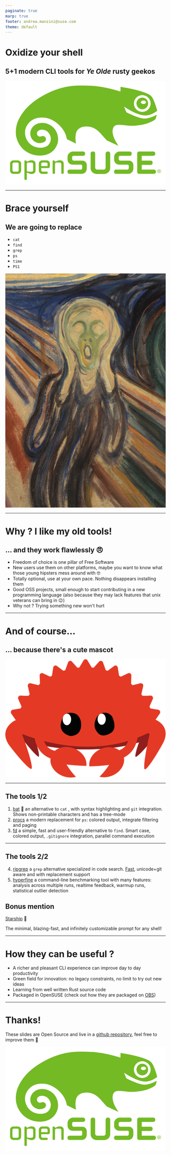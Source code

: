 ```yaml
---
paginate: true
marp: true
footer: andrea.manzini@suse.com
theme: default
---
```

# Oxidize your shell

## 5+1 modern CLI tools for *Ye Olde* rusty geekos

![bg left fit](img/opensuse-logo-color.svg)

---
# Brace yourself

## We are going to replace 
- `cat`
- `find`
- `grep`
- `ps`
- `time`
- `PS1`

![bg right fit](img/screaming_cropped-scaled.jpg)

---
# Why ? I like my old tools!

## ... and they work flawlessly 😠

- Freedom of choice is one pillar of Free Software
- New users use them on other platforms, maybe you want to know what those young hipsters mess around with 🤓
- Totally optional, use at your own pace. Nothing disappears installing them
- Good OSS projects, small enough to start contributing in a new programming language (also because they may lack features that unix veterans can bring in 😉) 
- Why not ? Trying something new won't hurt


---
# And of course...

##  ... because there's a cute mascot 

![bg right fit](img/cuddlyferris.svg)

---
## The tools 1/2

1. [bat](https://github.com/sharkdp/bat) 🦇 
an alternative to `cat` , with syntax highlighting and `git` integration. Shows non-printable characters and has a tree-mode
2. [procs](https://github.com/dalance/procs)
a modern replacement for `ps`: colored output, integrate filtering and paging
3. [fd](https://github.com/sharkdp/fd) a simple, fast and user-friendly alternative to `find`. Smart case, colored output, `.gitignore` integration, parallel command execution

---
## The tools 2/2

4. [ripgrep](https://github.com/BurntSushi/ripgrep) a `grep` alternative specialized in code search. [Fast](https://blog.burntsushi.net/ripgrep/), unicode+git aware and with replacement support
5. [hyperfine](https://github.com/sharkdp/hyperfine) a command-line benchmarking tool with many features: analysis across multiple runs, realtime feedback, warmup runs, statistical outlier detection


## Bonus mention

[Starship](https://starship.rs/) 🚀

The minimal, blazing-fast, and infinitely customizable prompt for any shell!

---
# How they can be useful ?

- A richer and pleasant CLI experience can improve day to day productivity
- Green field for innovation: no legacy constraints, no limit to try out new ideas
- Learning from well written Rust source code
- Packaged in OpenSUSE (check out how they are packaged on [OBS](https://build.opensuse.org))

---
# Thanks!

These slides are Open Source and live in a [github repository](https://github.com/ilmanzo/suse_presentations), feel free to improve them 💚

![bg right fit](img/opensuse-logo-color.svg)
